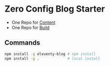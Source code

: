 # Zero Config Blog Starter

* One Repo for [Content](https://github.com/KyleMit/eleventy-blog-demo)
* One Repo for [Build]([KyleMit/eleventy-blog](https://github.com/KyleMit/eleventy-blog))

## Commands

```bash
npm install -g eleventy-blog # npm install
npm install -g .             # local install
```

